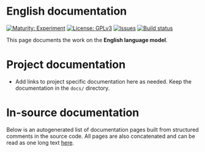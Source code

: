 # English documentation

[![Maturity: Experiment](https://img.shields.io/badge/Maturity-Experiment-black.svg)](https://giellalt.github.io/MaturityClassification.html)
[![License: GPLv3](https://img.shields.io/badge/License-GPLv3-blue.svg)](https://www.gnu.org/licenses/gpl-3.0)
[![Issues](https://img.shields.io/github/issues/giellalt/lang-eng)](https://github.com/giellalt/lang-eng/issues)
[![Build status](https://github.com/giellalt/lang-eng/workflows/Speller%20CI+CD/badge.svg)](https://github.com/giellalt/lang-eng/actions)

This page documents the work on the **English language model**. 

# Project documentation

* Add links to project specific documentation here as needed. Keep the documentation in the `docs/` directory.

# In-source documentation

Below is an autogenerated list of documentation pages built from structured comments in the source code. All pages are also concatenated and can be read as one long text [here](eng.md).
